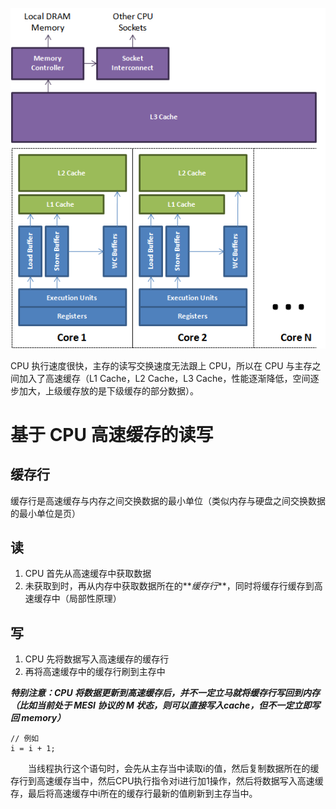 ![](/assets/cache.png)

CPU 执行速度很快，主存的读写交换速度无法跟上 CPU，所以在 CPU 与主存之间加入了高速缓存（L1 Cache，L2 Cache，L3 Cache，性能逐渐降低，空间逐步加大，上级缓存放的是下级缓存的部分数据）。　
# 基于 CPU 高速缓存的读写
## 缓存行
缓存行是高速缓存与内存之间交换数据的最小单位（类似内存与硬盘之间交换数据的最小单位是页）
## 读
1. CPU 首先从高速缓存中获取数据
2. 未获取到时，再从内存中获取数据所在的**_缓存行_**，同时将缓存行缓存到高速缓存中（局部性原理）

## 写
1. CPU 先将数据写入高速缓存的缓存行
2. 再将高速缓存中的缓存行刷到主存中

**_特别注意：CPU 将数据更新到高速缓存后，并不一定立马就将缓存行写回到内存（比如当前处于 MESI 协议的 M 状态，则可以直接写入cache，但不一定立即写回 memory）_**

```
// 例如
i = i + 1;
```
 　　当线程执行这个语句时，会先从主存当中读取i的值，然后复制数据所在的缓存行到高速缓存当中，然后CPU执行指令对i进行加1操作，然后将数据写入高速缓存，最后将高速缓存中i所在的缓存行最新的值刷新到主存当中。


